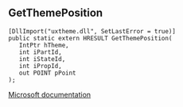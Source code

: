 ## GetThemePosition

```
[DllImport("uxtheme.dll", SetLastError = true)]
public static extern HRESULT GetThemePosition(
   IntPtr hTheme,
   int iPartId,
   int iStateId,
   int iPropId,
   out POINT pPoint
);
```

[Microsoft documentation](https://docs.microsoft.com/en-us/windows/win32/api/uxtheme/nf-uxtheme-getthemeposition)
